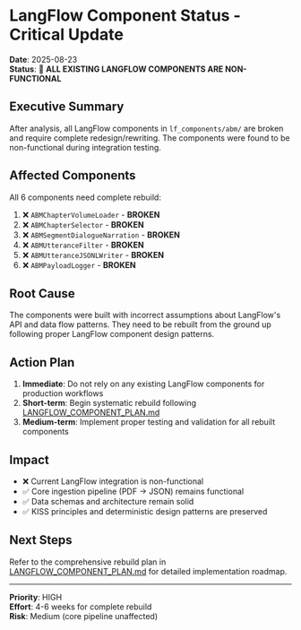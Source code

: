 # LangFlow Component Status - Critical Update

**Date**: 2025-08-23  
**Status**: 🚨 **ALL EXISTING LANGFLOW COMPONENTS ARE NON-FUNCTIONAL**

## Executive Summary

After analysis, all LangFlow components in `lf_components/abm/` are broken and require complete redesign/rewriting. The components were found to be non-functional during integration testing.

## Affected Components

All 6 components need complete rebuild:

1. ❌ `ABMChapterVolumeLoader` - **BROKEN**
2. ❌ `ABMChapterSelector` - **BROKEN**  
3. ❌ `ABMSegmentDialogueNarration` - **BROKEN**
4. ❌ `ABMUtteranceFilter` - **BROKEN**
5. ❌ `ABMUtteranceJSONLWriter` - **BROKEN**
6. ❌ `ABMPayloadLogger` - **BROKEN**

## Root Cause

The components were built with incorrect assumptions about LangFlow's API and data flow patterns. They need to be rebuilt from the ground up following proper LangFlow component design patterns.

## Action Plan

1. **Immediate**: Do not rely on any existing LangFlow components for production workflows
2. **Short-term**: Begin systematic rebuild following [LANGFLOW_COMPONENT_PLAN.md](../../../03-implementation/langflow/LANGFLOW_COMPONENT_PLAN.md)
3. **Medium-term**: Implement proper testing and validation for all rebuilt components

## Impact

- ❌ Current LangFlow integration is non-functional
- ✅ Core ingestion pipeline (PDF → JSON) remains functional
- ✅ Data schemas and architecture remain solid
- ✅ KISS principles and deterministic design patterns are preserved

## Next Steps

Refer to the comprehensive rebuild plan in [LANGFLOW_COMPONENT_PLAN.md](../../../03-implementation/langflow/LANGFLOW_COMPONENT_PLAN.md) for detailed implementation roadmap.

---
**Priority**: HIGH  
**Effort**: 4-6 weeks for complete rebuild  
**Risk**: Medium (core pipeline unaffected)
